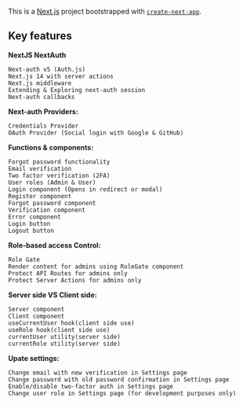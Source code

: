 This is a [Next.js](https://nextjs.org/) project bootstrapped with [`create-next-app`](https://github.com/vercel/next.js/tree/canary/packages/create-next-app).

## Key features

**NextJS NextAuth**
```
Next-auth v5 (Auth.js)
Next.js 14 with server actions
Next.js middleware
Extending & Exploring next-auth session
Next-auth callbacks
```

**Next-auth Providers:**
```
Credentials Provider
OAuth Provider (Social login with Google & GitHub)
```

**Functions & components:**
```
Forgot password functionality
Email verification
Two factor verification (2FA)
User roles (Admin & User)
Login component (Opens in redirect or modal)
Register component
Forgot password component
Verification component
Error component
Login button
Logout button
```

**Role-based access Control:**
```
Role Gate
Render content for admins using RoleGate component
Protect API Routes for admins only
Protect Server Actions for admins only
```

**Server side VS Client side:**
```
Server component
Client component
useCurrentUser hook(client side use)
useRole hook(client side use)
currentUser utility(server side)
currentRole utility(server side)
```

**Upate settings:**
```
Change email with new verification in Settings page
Change password with old password confirmation in Settings page
Enable/disable two-factor auth in Settings page
Change user role in Settings page (for development purposes only)
```

